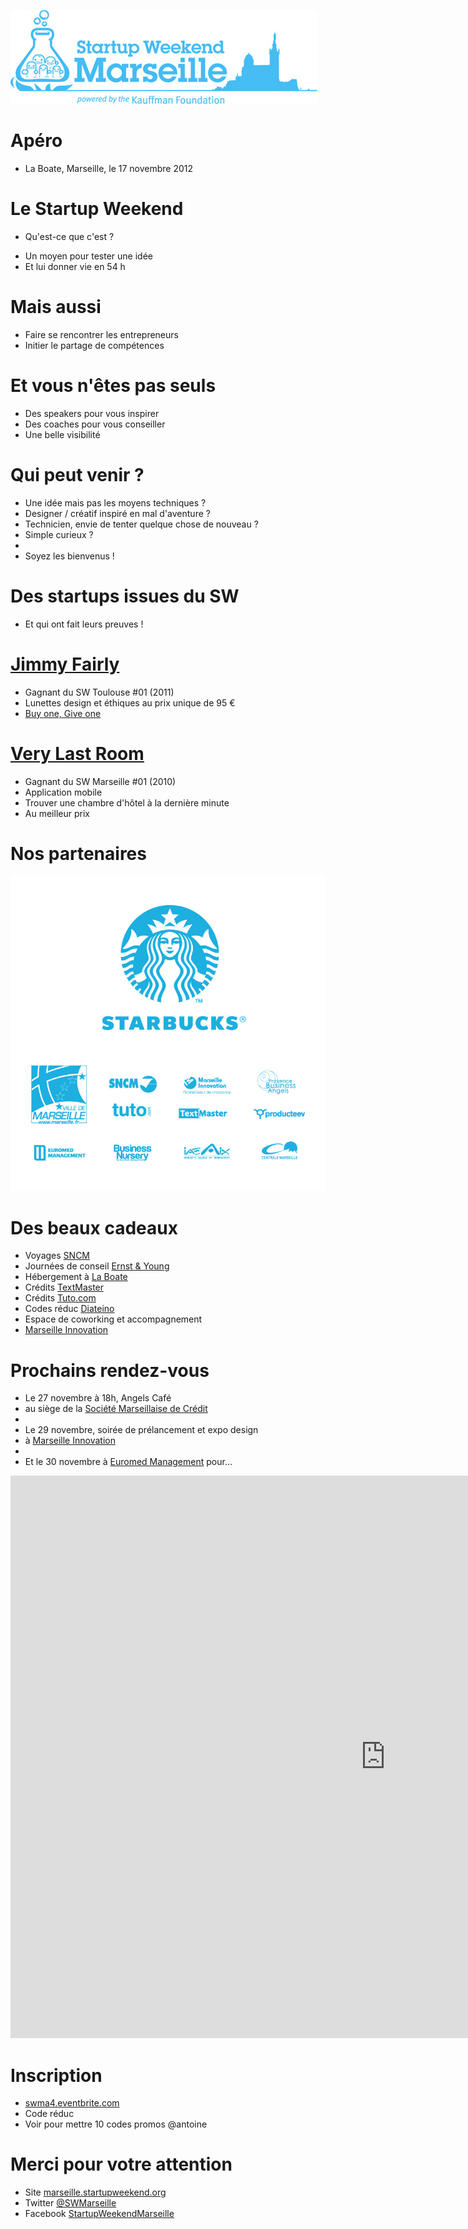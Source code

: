 <!SLIDE bullets>

![logo-d](logo-swma-hor-blue.jpg) 

# Apéro
* La Boate, Marseille, le 17 novembre 2012

<!SLIDE bullets transition=scrollUp>

# Le Startup Weekend
* Qu'est-ce que c'est ?

<!SLIDE bullets transition=scrollUp>

* Un moyen pour tester une idée
* Et lui donner vie en 54 h

<!SLIDE bullets transition=scrollUp>

# Mais aussi

<!SLIDE bullets transition=scrollUp>

* Faire se rencontrer les entrepreneurs 
* Initier le partage de compétences

<!SLIDE bullets transition=scrollUp>

# Et vous n'êtes pas seuls

<!SLIDE bullets transition=scrollUp>

* Des speakers pour vous inspirer
* Des coaches pour vous conseiller
* Une belle visibilité

<!SLIDE bullets transition=scrollUp>

# Qui peut venir ?

<!SLIDE bullets transition=scrollUp>

* Une idée mais pas les moyens techniques ?
* Designer / créatif inspiré en mal d'aventure ?
* Technicien, envie de tenter quelque chose de nouveau ?
* Simple curieux ?
*   
* Soyez les bienvenus ! 

<!SLIDE bullets transition=scrollUp>

# Des startups issues du SW
* Et qui ont fait leurs preuves !

<!SLIDE bullets transition=scrollUp>

# [Jimmy Fairly](http://www.jimmyfairly.com/)

<!SLIDE bullets transition=scrollUp>

* Gagnant du SW Toulouse #01 (2011)
* Lunettes design et éthiques au prix unique de 95 €
* [Buy one, Give one](http://www.jimmyfairly.com/fr/buy-one-give-one.html)

<!SLIDE bullets transition=scrollUp>

# [Very Last Room](http://verylastroom.com/fr)

<!SLIDE bullets transition=scrollUp>

* Gagnant du SW Marseille #01 (2010)
* Application mobile 
* Trouver une chambre d'hôtel à la dernière minute
* Au meilleur prix

<!SLIDE bullets transition=scrollUp>

# Nos partenaires

<!SLIDE full-page transition=scrollUp>

![logo-part](logo-part.jpg)

<!SLIDE bullets transition=scrollUp>

# Des beaux cadeaux

<!SLIDE bullets transition=scrollUp>

* Voyages [SNCM](http://www.sncm.fr/sw/consumer.index.do?locale=fr_FR&languageCode=FRA)
* Journées de conseil [Ernst & Young](http://www.ey.com/FR/fr/Home/Article)
* Hébergement à [La Boate](http://laboate.com/)
* Crédits [TextMaster](http://fr.textmaster.com/)
* Crédits [Tuto.com](http://fr.tuto.com/)
* Codes réduc [Diateino](http://www.diateino.com/fr/)
* Espace de coworking et accompagnement 
* [Marseille Innovation](http://www.marseille-innov.org/)

<!SLIDE bullets transition=scrollUp>

# Prochains rendez-vous

<!SLIDE bullets transition=scrollUp>

* Le 27 novembre à 18h, Angels Café
* au siège de la [Société Marseillaise de Crédit](https://maps.google.fr/maps?hl=fr&q=8+angels+caf%C3%A9+marseille&bav=on.2,or.r_gc.r_pw.r_cp.r_qf.&bpcl=38625945&biw=1268&bih=747&um=1&ie=UTF-8&sa=N&tab=wl&authuser=0)
*   
* Le 29 novembre, soirée de prélancement et expo design
* à [Marseille Innovation](http://www.marseille-innov.org/)
*   
* Et le 30 novembre à [Euromed Management](http://www.euromed-management.com/) pour…

<!SLIDE bullets transition=scrollUp>

<iframe width="1200" height="900" src="http://www.youtube.com/embed/t-VjwfaRRqg" frameborder="0" allowfullscreen></iframe>

<!SLIDE bullets transition=scrollUp>

# Inscription
* [swma4.eventbrite.com](http://swma4.eventbrite.com/)
* Code réduc
* Voir pour mettre 10 codes promos @antoine

<!SLIDE bullets transition=scrollUp>

# Merci pour votre attention
* Site [marseille.startupweekend.org](http://marseille.startupweekend.org)
* Twitter [@SWMarseille](http://twitter.com/SWMarseille)
* Facebook [StartupWeekendMarseille](fb.com/StartupWeekendMarseille)